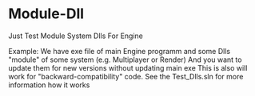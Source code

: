 # Module-Dll
 Just Test Module System Dlls For Engine
 
 Example: We have exe file of main Engine programm and some Dlls "module" of some system (e.g. Multiplayer or Render)
 And you want to update them for new versions without updating main exe
 This is also will work for "backward-compatibility" code. See the Test_Dlls.sln for more information how it works